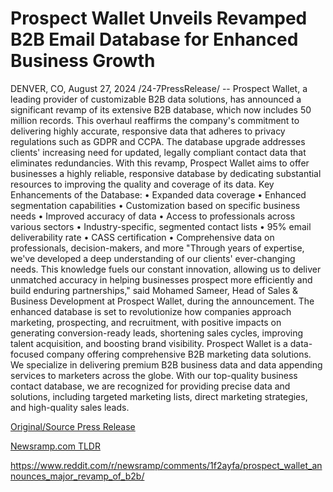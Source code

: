 # Prospect Wallet Unveils Revamped B2B Email Database for Enhanced Business Growth

DENVER, CO, August 27, 2024 /24-7PressRelease/ -- Prospect Wallet, a leading provider of customizable B2B data solutions, has announced a significant revamp of its extensive B2B database, which now includes 50 million records. This overhaul reaffirms the company's commitment to delivering highly accurate, responsive data that adheres to privacy regulations such as GDPR and CCPA.  The database upgrade addresses clients' increasing need for updated, legally compliant contact data that eliminates redundancies. With this revamp, Prospect Wallet aims to offer businesses a highly reliable, responsive database by dedicating substantial resources to improving the quality and coverage of its data.  Key Enhancements of the Database: •	Expanded data coverage •	Enhanced segmentation capabilities •	Customization based on specific business needs •	Improved accuracy of data •	Access to professionals across various sectors •	Industry-specific, segmented contact lists •	95% email deliverability rate •	CASS certification •	Comprehensive data on professionals, decision-makers, and more  "Through years of expertise, we've developed a deep understanding of our clients' ever-changing needs. This knowledge fuels our constant innovation, allowing us to deliver unmatched accuracy in helping businesses prospect more efficiently and build enduring partnerships," said Mohamed Sameer, Head of Sales & Business Development at Prospect Wallet, during the announcement.  The enhanced database is set to revolutionize how companies approach marketing, prospecting, and recruitment, with positive impacts on generating conversion-ready leads, shortening sales cycles, improving talent acquisition, and boosting brand visibility.  Prospect Wallet is a data-focused company offering comprehensive B2B marketing data solutions. We specialize in delivering premium B2B business data and data appending services to marketers across the globe. With our top-quality business contact database, we are recognized for providing precise data and solutions, including targeted marketing lists, direct marketing strategies, and high-quality sales leads. 

[Original/Source Press Release](https://www.24-7pressrelease.com/press-release/513778/prospect-wallet-unveils-revamped-b2b-email-database-for-enhanced-business-growth)
                    

[Newsramp.com TLDR](None) 

https://www.reddit.com/r/newsramp/comments/1f2ayfa/prospect_wallet_announces_major_revamp_of_b2b/